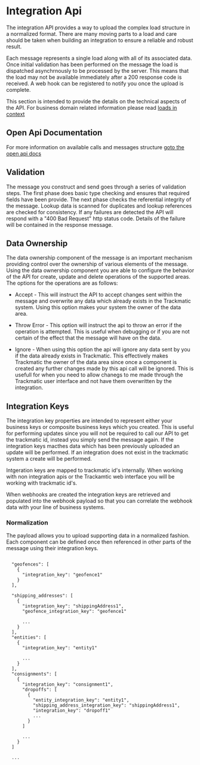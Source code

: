 # Integration Api

The integration API provides a way to upload the complex load structure in a normalized format. There are many moving parts to a load and care should be taken when building an integration to ensure a reliable and robust result.

Each message represents a single load along with all of its associated data. Once initial validation has been performed on the message the load is dispatched asynchrnously to be processed by the server. This means that the load may not be available immediately after a 200 response code is received. A web hook can be registered to notify you once the upload is complete.

This section is intended to provide the details on the technical aspects of the API. For business domain related information please read [loads in context](../)

## Open Api Documentation
For more information on available calls and messages structure [goto the open api docs](./open-api)

## Validation

The message you construct and send goes through a series of validation steps. The first phase does basic type checking and ensures that required fields have been provide. The next phase checks the referential integrity of the message. Lookup data is scanned for duplicates and lookup references are checked for consistency. If any failures are detected the API will respond with a "400 Bad Request" http status code. Details of the failure will be contained in the response message.

## Data Ownership

The data ownership component of the message is an important mechanism providing control over the ownership of various elements of the message. Using the data ownership component you are able to configure the behavior of the API for create, update and delete operations of the supported areas. The options for the operations are as follows:

- Accept - This will instruct the API to accept changes sent within the message and overwrite any data which already exists in the Trackmatic system. Using this option makes your system the owner of the data area.

- Throw Error - This option will instruct the api to throw an error if the operation is attempted. This is useful when debugging or if you are not certain of the effect that the message will have on the data.

- Ignore - When using this option the api will ignore any data sent by you if the data already exists in Trackmatic. This effectively makes Trackmatic the owner of the data area since once a component is created any further changes made by this api call will be ignored. This is usefull for when you need to allow chanegs to me made through the Trackmatic user interface and not have them overwritten by the integration.

## Integration Keys

The integration key properties are intended to represent either your business keys or composite business keys which you created. This is useful for performing updates since you will not be required to call our API to get the trackmatic id, instead you simply send the message again. If the integration keys macthes data which has been previously uploaded an update will be performed. If an integration does not exist in the trackmatic system a create will be performed.

Intgeration keys are mapped to trackmatic id's internally. When working with non integration apis or the Trackamtic web interface you will be working with trackmatic id's.

When webhooks are created the integration keys are retrieved and populated into the webhook payload so that you can correlate the webhook data with your line of business systems.

### Normalization

The payload allows you to upload supporting data in a normalized fashion. Each component can be defined once then referenced in other parts of the message using their integration keys.

```

  "geofences": [
    {
      "integration_key": "geofence1"
    }
  ],

  "shipping_addresses": [
    {
      "integration_key": "shippingAddress1",
      "geofence_integration_key": "geofence1"

      ...
    }
  ],
  "entities": [
    {
      "integration_key": "entity1"

      ...
    }
  ],
  "consignments": [
    {
      "integration_key": "consignment1",
      "dropoffs": [
        {
          "entity_integration_key": "entity1",
          "shipping_address_integration_key": "shippingAddress1",
          "integration_key": "dropoff1"
          ...
        }
      ]

      ...
    }
  ]

  ...

```
